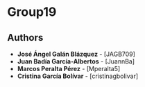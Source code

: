 # Group19

## Authors

- **José Ángel Galán Blázquez** - [JAGB709] 
- **Juan Badía García-Albertos** - [JuannBa]
- **Marcos Peralta Pérez** - [Mperalta5] 
- **Cristina García Bolívar** - [cristinagbolivar]  

